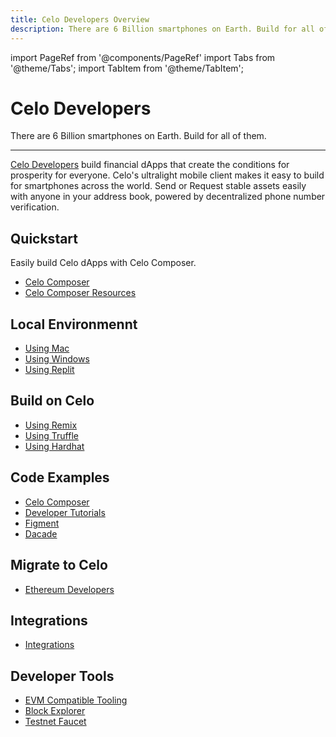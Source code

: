 ```yaml
---
title: Celo Developers Overview
description: There are 6 Billion smartphones on Earth. Build for all of them.
---
```


import PageRef from '@components/PageRef'
import Tabs from '@theme/Tabs';
import TabItem from '@theme/TabItem';

# Celo Developers

There are 6 Billion smartphones on Earth. Build for all of them.

---

[Celo Developers](https://celo.org/developers) build financial dApps that create the conditions for prosperity for everyone. Celo's ultralight mobile client makes it easy to build for smartphones across the world. Send or Request stable assets easily with anyone in your address book, powered by decentralized phone number verification.

## Quickstart

Easily build Celo dApps with Celo Composer.

- [Celo Composer](https://github.com/celo-org/celo-composer)
- [Celo Composer Resources](https://celo.academy/tags/c/tutorials/4/composer)

## Local Environmennt

- [Using Mac](/developer/setup/mac)
- [Using Windows](/developer/setup/windows)
- [Using Replit](/developer/setup/replit)

## Build on Celo

- [Using Remix](/developer/deploy/remix)
- [Using Truffle](/developer/deploy/truffle)
- [Using Hardhat](/developer/deploy/hardhat)

## Code Examples

- [Celo Composer](https://github.com/celo-org/celo-composer#celo-composer)
- [Developer Tutorials](https://celo.academy/tags/c/tutorials/4)
- [Figment](https://learn.figment.io/protocols/celo)
- [Dacade](https://dacade.org/communities/celo)

## Migrate to Celo

- [Ethereum Developers](/developer/migrate/from-ethereum)

## Integrations

- [Integrations](/integration/)

## Developer Tools

- [EVM Compatible Tooling](/developer/evm-tools)
- [Block Explorer](https://explorer.celo.org/)
- [Testnet Faucet](https://faucet.celo.org)

